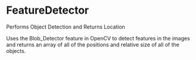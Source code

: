 # FeatureDetector
Performs Object Detection and Returns Location

Uses the Blob_Detector feature in OpenCV to detect features in the images and returns an array of all of the positions and relative size of all of the objects.


